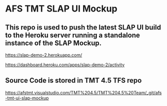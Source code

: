 # AFS TMT SLAP UI Mockup

## This repo is used to push the latest SLAP UI build to the Heroku server running a standalone instance of the SLAP Mockup.

https://slap-demo-2.herokuapp.com/

https://dashboard.heroku.com/apps/slap-demo-2/activity
  

## Source Code is stored in TMT 4.5 TFS repo

https://afstmt.visualstudio.com/TMT%204.5/TMT%204.5%20Team/_git/afs-tmt-ui-slap-mockup



